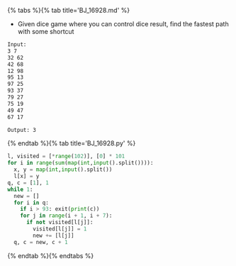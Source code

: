 {% tabs %}{% tab title='BJ_16928.md' %}

* Given dice game where you can control dice result, find the fastest path with some shortcut

```txt
Input:
3 7
32 62
42 68
12 98
95 13
97 25
93 37
79 27
75 19
49 47
67 17

Output: 3
```

{% endtab %}{% tab title='BJ_16928.py' %}

```py
l, visited = [*range(102)], [0] * 101
for i in range(sum(map(int,input().split()))):
  x, y = map(int,input().split())
  l[x] = y
q, c = [1], 1
while 1:
  new = []
  for i in q:
    if i > 93: exit(print(c))
    for j in range(i + 1, i + 7):
      if not visited[l[j]]:
        visited[l[j]] = 1
        new += [l[j]]
  q, c = new, c + 1
```

{% endtab %}{% endtabs %}
